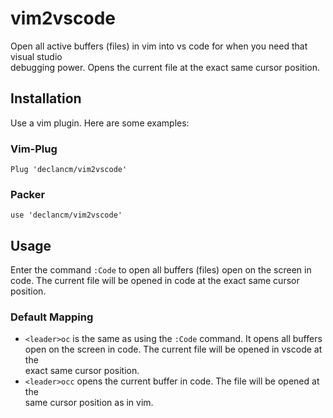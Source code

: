 # vim2vscode

Open all active buffers (files) in vim into vs code for when you need that visual studio\
debugging power. Opens the current file at the exact same cursor position.

## Installation

Use a vim plugin. Here are some examples:

### Vim-Plug

```vim
Plug 'declancm/vim2vscode'
```

### Packer

```vim
use 'declancm/vim2vscode'
```

## Usage

Enter the command `:Code` to open all buffers (files) open on the screen in\
code. The current file will be opened in code at the exact same cursor position.

### Default Mapping

- `<leader>oc` is the same as using the `:Code` command. It opens all buffers\
  open on the screen in code. The current file will be opened in vscode at the\
  exact same cursor position.
- `<leader>occ` opens the current buffer in code. The file will be opened at the\
  same cursor position as in vim.

